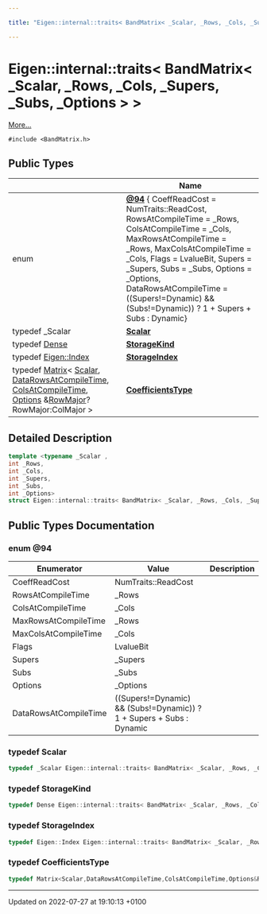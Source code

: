 ```yaml
---

title: "Eigen::internal::traits< BandMatrix< _Scalar, _Rows, _Cols, _Supers, _Subs, _Options > >"

---
```


# Eigen::internal::traits< BandMatrix< _Scalar, _Rows, _Cols, _Supers, _Subs, _Options > >



 [More...](#detailed-description)


`#include <BandMatrix.h>`

## Public Types

|                | Name           |
| -------------- | -------------- |
| enum| **[@94](http://example.org/classes/structeigen_1_1internal_1_1traits_3_01bandmatrix_3_01__scalar_00_01__rows_00_01__cols_00_01__sup0c84a443175f73050edf18b3fe1b7caf/#enum-@94)** { CoeffReadCost = NumTraits<Scalar>::ReadCost, RowsAtCompileTime = _Rows, ColsAtCompileTime = _Cols, MaxRowsAtCompileTime = _Rows, MaxColsAtCompileTime = _Cols, Flags = LvalueBit, Supers = _Supers, Subs = _Subs, Options = _Options, DataRowsAtCompileTime = ((Supers!=Dynamic) && (Subs!=Dynamic)) ? 1 + Supers + Subs : Dynamic} |
| typedef _Scalar | **[Scalar](http://example.org/classes/structeigen_1_1internal_1_1traits_3_01bandmatrix_3_01__scalar_00_01__rows_00_01__cols_00_01__sup0c84a443175f73050edf18b3fe1b7caf/#typedef-scalar)**  |
| typedef <a href="http://example.org/classes/structeigen_1_1dense/">Dense</a> | **[StorageKind](http://example.org/classes/structeigen_1_1internal_1_1traits_3_01bandmatrix_3_01__scalar_00_01__rows_00_01__cols_00_01__sup0c84a443175f73050edf18b3fe1b7caf/#typedef-storagekind)**  |
| typedef <a href="http://example.org/namespaces/namespaceeigen/#typedef-index">Eigen::Index</a> | **[StorageIndex](http://example.org/classes/structeigen_1_1internal_1_1traits_3_01bandmatrix_3_01__scalar_00_01__rows_00_01__cols_00_01__sup0c84a443175f73050edf18b3fe1b7caf/#typedef-storageindex)**  |
| typedef <a href="http://example.org/classes/classeigen_1_1matrix/">Matrix</a>< <a href="http://example.org/classes/structeigen_1_1internal_1_1traits_3_01bandmatrix_3_01__scalar_00_01__rows_00_01__cols_00_01__sup0c84a443175f73050edf18b3fe1b7caf/#typedef-scalar">Scalar</a>, <a href="http://example.org/classes/structeigen_1_1internal_1_1traits_3_01bandmatrix_3_01__scalar_00_01__rows_00_01__cols_00_01__sup0c84a443175f73050edf18b3fe1b7caf/#enumvalue-datarowsatcompiletime">DataRowsAtCompileTime</a>, <a href="http://example.org/classes/structeigen_1_1internal_1_1traits_3_01bandmatrix_3_01__scalar_00_01__rows_00_01__cols_00_01__sup0c84a443175f73050edf18b3fe1b7caf/#enumvalue-colsatcompiletime">ColsAtCompileTime</a>, <a href="http://example.org/classes/structeigen_1_1internal_1_1traits_3_01bandmatrix_3_01__scalar_00_01__rows_00_01__cols_00_01__sup0c84a443175f73050edf18b3fe1b7caf/#enumvalue-options">Options</a> &<a href="http://example.org/namespaces/namespaceeigen/#enumvalue-rowmajor">RowMajor</a>?RowMajor:ColMajor > | **[CoefficientsType](http://example.org/classes/structeigen_1_1internal_1_1traits_3_01bandmatrix_3_01__scalar_00_01__rows_00_01__cols_00_01__sup0c84a443175f73050edf18b3fe1b7caf/#typedef-coefficientstype)**  |

## Detailed Description

```cpp
template <typename _Scalar ,
int _Rows,
int _Cols,
int _Supers,
int _Subs,
int _Options>
struct Eigen::internal::traits< BandMatrix< _Scalar, _Rows, _Cols, _Supers, _Subs, _Options > >;
```

## Public Types Documentation

### enum @94

| Enumerator | Value | Description |
| ---------- | ----- | ----------- |
| CoeffReadCost | NumTraits<Scalar>::ReadCost|   |
| RowsAtCompileTime | _Rows|   |
| ColsAtCompileTime | _Cols|   |
| MaxRowsAtCompileTime | _Rows|   |
| MaxColsAtCompileTime | _Cols|   |
| Flags | LvalueBit|   |
| Supers | _Supers|   |
| Subs | _Subs|   |
| Options | _Options|   |
| DataRowsAtCompileTime | ((Supers!=Dynamic) && (Subs!=Dynamic)) ? 1 + Supers + Subs : Dynamic|   |




### typedef Scalar

```cpp
typedef _Scalar Eigen::internal::traits< BandMatrix< _Scalar, _Rows, _Cols, _Supers, _Subs, _Options > >::Scalar;
```


### typedef StorageKind

```cpp
typedef Dense Eigen::internal::traits< BandMatrix< _Scalar, _Rows, _Cols, _Supers, _Subs, _Options > >::StorageKind;
```


### typedef StorageIndex

```cpp
typedef Eigen::Index Eigen::internal::traits< BandMatrix< _Scalar, _Rows, _Cols, _Supers, _Subs, _Options > >::StorageIndex;
```


### typedef CoefficientsType

```cpp
typedef Matrix<Scalar,DataRowsAtCompileTime,ColsAtCompileTime,Options&RowMajor?RowMajor:ColMajor> Eigen::internal::traits< BandMatrix< _Scalar, _Rows, _Cols, _Supers, _Subs, _Options > >::CoefficientsType;
```


-------------------------------

Updated on 2022-07-27 at 19:10:13 +0100